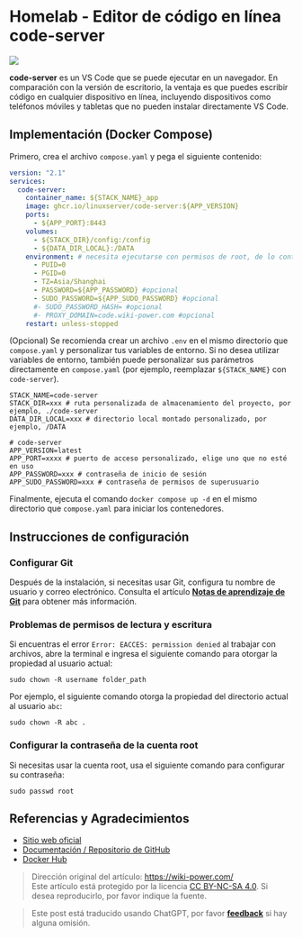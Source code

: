 # Homelab - Editor de código en línea code-server

![](https://img.wiki-power.com/d/wiki-media/img/202304132214418.png)

**code-server** es un VS Code que se puede ejecutar en un navegador. En comparación con la versión de escritorio, la ventaja es que puedes escribir código en cualquier dispositivo en línea, incluyendo dispositivos como teléfonos móviles y tabletas que no pueden instalar directamente VS Code.

## Implementación (Docker Compose)

Primero, crea el archivo `compose.yaml` y pega el siguiente contenido:

```yaml title="compose.yaml"
version: "2.1"
services:
  code-server:
    container_name: ${STACK_NAME}_app
    image: ghcr.io/linuxserver/code-server:${APP_VERSION}
    ports:
      - ${APP_PORT}:8443
    volumes:
      - ${STACK_DIR}/config:/config
      - ${DATA_DIR_LOCAL}:/DATA
    environment: # necesita ejecutarse con permisos de root, de lo contrario no podrá leer otros directorios de docker o el directorio raíz del host
      - PUID=0
      - PGID=0
      - TZ=Asia/Shanghai
      - PASSWORD=${APP_PASSWORD} #opcional
      - SUDO_PASSWORD=${APP_SUDO_PASSWORD} #opcional
      #- SUDO_PASSWORD_HASH= #opcional
      #- PROXY_DOMAIN=code.wiki-power.com #opcional
    restart: unless-stopped
```

(Opcional) Se recomienda crear un archivo `.env` en el mismo directorio que `compose.yaml` y personalizar tus variables de entorno. Si no desea utilizar variables de entorno, también puede personalizar sus parámetros directamente en `compose.yaml` (por ejemplo, reemplazar `${STACK_NAME}` con `code-server`).

```dotenv title=".env"
STACK_NAME=code-server
STACK_DIR=xxx # ruta personalizada de almacenamiento del proyecto, por ejemplo, ./code-server
DATA_DIR_LOCAL=xxx # directorio local montado personalizado, por ejemplo, /DATA

# code-server
APP_VERSION=latest
APP_PORT=xxxx # puerto de acceso personalizado, elige uno que no esté en uso
APP_PASSWORD=xxx # contraseña de inicio de sesión
APP_SUDO_PASSWORD=xxx # contraseña de permisos de superusuario

```

Finalmente, ejecuta el comando `docker compose up -d` en el mismo directorio que `compose.yaml` para iniciar los contenedores.

## Instrucciones de configuración

### Configurar Git

Después de la instalación, si necesitas usar Git, configura tu nombre de usuario y correo electrónico. Consulta el artículo [**Notas de aprendizaje de Git**](https://wiki-power.com/es/Git%E5%AD%A6%E4%B9%A0%E7%AC%94%E8%AE%B0#%E5%AE%89%E8%A3%85%E4%B8%8E%E9%85%8D%E7%BD%AE) para obtener más información.

### Problemas de permisos de lectura y escritura

Si encuentras el error `Error: EACCES: permission denied` al trabajar con archivos, abre la terminal e ingresa el siguiente comando para otorgar la propiedad al usuario actual:

```shell
sudo chown -R username folder_path
```

Por ejemplo, el siguiente comando otorga la propiedad del directorio actual al usuario `abc`:

```shell
sudo chown -R abc .
```

### Configurar la contraseña de la cuenta root

Si necesitas usar la cuenta root, usa el siguiente comando para configurar su contraseña:

```shell
sudo passwd root
```

## Referencias y Agradecimientos

- [Sitio web oficial](https://coder.com/docs/code-server/latest)
- [Documentación / Repositorio de GitHub](https://github.com/linuxserver/docker-code-server)
- [Docker Hub](https://hub.docker.com/r/linuxserver/code-server)

> Dirección original del artículo: <https://wiki-power.com/>  
> Este artículo está protegido por la licencia [CC BY-NC-SA 4.0](https://creativecommons.org/licenses/by/4.0/deed.zh). Si desea reproducirlo, por favor indique la fuente.

> Este post está traducido usando ChatGPT, por favor [**feedback**](https://github.com/linyuxuanlin/Wiki_MkDocs/issues/new) si hay alguna omisión.

